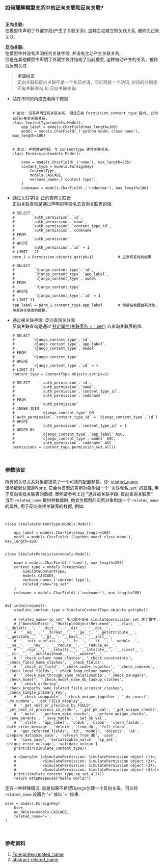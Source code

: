 ### 如何理解模型关系中的正向关联和反向关联?
&nbsp;  
**正向关联:**   
在模型中声明了外键字段(产生了关联关系), 这种主动建立的关联关系, 被称为正向关联.  

**反向关联:**   
在模型中并没有声明任何关联字段, 并没有主动产生关联关系;   
但是在其他模型中声明了外键字段并指向了当前模型, 这种被动产生的关系，被称为反向关联.  

> **术语纠正**  
> 正向关联和反向关联不是一个名词术语，它们两是一个动词, 对应的分别是: 正向关联查询 和 反向关联查询.  


- 站在不同的角度去看两个模型
  ```shell
  
  # 被动: 没有声明任何关联关系, 但是它被 Permission.content_type 指向, 此时它们存在着关联关系.
  class ContentType(models.Model):                                                 
      app_label = models.CharField(max_length=100)
      model = models.CharField(_('python model class name'), max_length=100)
  

  # 主动: 声明外键字段，与 ContentType 建立关联关系.
  class Permission(models.Model):
      
      name = models.CharField(_('name'), max_length=255)
      content_type = models.ForeignKey(                                                                 
          ContentType,
          models.CASCADE,
          verbose_name=_('content type'),
      )
      codename = models.CharField(_('codename'), max_length=100)

  ```

- 通过关联字段: 正向查询关联表  
  正向关联查询是通过声明的字段名去查询关联表的值.
  ```shell
  # SELECT 
  #        `auth_permission`.`id`, 
  #        `auth_permission`.`name`, 
  #        `auth_permission`.`content_type_id`, 
  #        `auth_permission`.`codename` 
  # FROM 
  #        `auth_permission` 
  # WHERE 
  #        `auth_permission`.`id` = 1 
  # LIMIT   21
  perm_1 = Permission.objects.get(pk=1)           # 主表现查询到结果
  
  # SELECT 
  #         `django_content_type`.`id`, 
  #         `django_content_type`.`app_label`, 
  #         `django_content_type`.`model` 
  # FROM 
  #         `django_content_type` 
  # WHERE 
  #         `django_content_type`.`id` = 1 
  # LIMIT 21
  app_label = perm_1.content_type.app_label       # 然后在根据结果对象，再查询关联表的数据.
  ```
  
- 通过被关联字段: 反向查询关联表  
  反向关联查询是通过 [特定属性(关联表名 + '_set')](../../src/Django-3.0.8/django/db/models/fields/reverse_related.py#L167) 去查询关联表的值.
  ```shell
  # SELECT 
  #        `django_content_type`.`id`, 
  #        `django_content_type`.`app_label`, 
  #        `django_content_type`.`model` 
  # FROM 
  #        `django_content_type` 
  # WHERE 
  #        `django_content_type`.`id` = 1 
  # LIMIT 21
  content_type = ContentType.objects.get(pk=1)
  
  # SELECT     `auth_permission`.`id`, 
  #            `auth_permission`.`name`, 
  #            `auth_permission`.`content_type_id`, 
  #            `auth_permission`.`codename` 
  # FROM 
  #            `auth_permission` 
  # INNER JOIN 
  #            `django_content_type` ON (`auth_permission`.`content_type_id` = `django_content_type`.`id`) 
  # WHERE      
  #            `auth_permission`.`content_type_id` = 1 
  # ORDER BY 
  #            `django_content_type`.`app_label` ASC, 
  #            `django_content_type`.`model` ASC, 
  #            `auth_permission`.`codename` ASC
  permissions = content_type.permission_set.all()
  ```
    
&nbsp;  
### 参数验证
所有的关联关系对象都提供了一个可选的配置参数，即: [related_name](https://docs.djangoproject.com/zh-hans/3.2/ref/models/fields/#django.db.models.ForeignKey.related_name).  
该参数默认值是None, 它会为模型的实例对象附加一个 '关联表名_set' 的属性, 用于反向查找关联表的数据, 案例请参考上述 "通过被关联字段: 反向查询关联表".  
当为 `related_name` 提供参数值时, 他会为模型的实例对象附加一个 `related_name` 的属性, 用于反向查找关联表的数据, 例如:  
```shell


class SimulateContentType(models.Model):  
                                               
    app_label = models.CharField(max_length=100)
    model = models.CharField(_('python model class name'), max_length=100)


class SimulatePermission(models.Model):
    
    name = models.CharField(_('name'), max_length=255)
    content_type = models.ForeignKey(                                                                 
        SimulateContentType,
        models.CASCADE,
        verbose_name=_('content type'),
        related_name="sp_set"
    )
    codename = models.CharField(_('codename'), max_length=100)


def index(request):
    simulate_content_type = SimulateContentType.objects.get(pk=1)

    # related_name='sp_set' 所以就不会有 simulatepermission_set 这个属性.
    # ['DoesNotExist', 'MultipleObjectsReturned', '__class__', '__delattr__', '__dict__', '__dir__', '__doc__',
    #  '__eq__', '__format__', '__ge__', '__getattribute__', '__getstate__', '__gt__', '__hash__', '__init__',
    #  '__init_subclass__', '__le__', '__lt__', '__module__', '__ne__', '__new__', '__reduce__', '__reduce_ex__',
    #  '__repr__', '__setattr__', '__setstate__', '__sizeof__', '__str__', '__subclasshook__', '__weakref__',
    #  '_check_column_name_clashes', '_check_constraints', '_check_field_name_clashes', '_check_fields',
    #  '_check_id_field', '_check_index_together', '_check_indexes', '_check_local_fields', '_check_long_column_names',
    #  '_check_m2m_through_same_relationship', '_check_managers', '_check_model', '_check_model_name_db_lookup_clashes',
    #  '_check_ordering', '_check_property_name_related_field_accessor_clashes', '_check_single_primary_key',
    #  '_check_swappable', '_check_unique_together', '_do_insert', '_do_update', '_get_FIELD_display',
    #  '_get_next_or_previous_by_FIELD', '_get_next_or_previous_in_order', '_get_pk_val', '_get_unique_checks',
    #  '_meta', '_perform_date_checks', '_perform_unique_checks', '_save_parents', '_save_table', '_set_pk_val',
    #  '_state', 'app_label', 'check', 'clean', 'clean_fields', 'date_error_message', 'delete', 'from_db', 'full_clean',
    #  'get_deferred_fields', 'id', 'model', 'objects', 'pk', 'prepare_database_save', 'refresh_from_db', 'save',
    #  'save_base', 'serializable_value', 'sp_set', 'unique_error_message', 'validate_unique']
    print(dir(simulate_content_type))

    # <QuerySet [<SimulatePermission: SimulatePermission object (1)>,
    #            <SimulatePermission: SimulatePermission object (2)>,
    #            <SimulatePermission: SimulatePermission object (3)>,
    #            <SimulatePermission: SimulatePermission object (4)>]>
    print(simulate_content_type.sp_set.all())
    return HttpResponse("hello world!")

```

还有一种特殊情况, 就是如果不希望Django创建一个反向关系，可以将 `related_name` 设置为 '+' 或以 '+' 结束.    
```shell
user = models.ForeignKey(
    User,
    on_delete=models.CASCADE,
    related_name='+',
)
```


&nbsp;  
### 参考资料
1. [ForeignKey.related_name](https://docs.djangoproject.com/zh-hans/3.2/ref/models/fields/#django.db.models.ForeignKey.related_name)   
2. [abstract-related_name](https://docs.djangoproject.com/zh-hans/3.2/topics/db/models/#abstract-related-name)  
